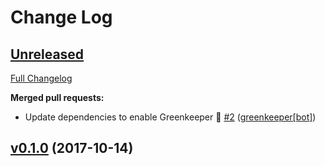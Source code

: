 # Change Log

## [Unreleased](https://github.com/sparkDEMAND/atom-toolbar-preferred/tree/HEAD)

[Full Changelog](https://github.com/sparkDEMAND/atom-toolbar-preferred/compare/v0.1.0...HEAD)

**Merged pull requests:**

-   Update dependencies to enable Greenkeeper 🌴 [\#2](https://github.com/sparkDEMAND/atom-toolbar-preferred/pull/2) ([greenkeeper[bot]](https://github.com/apps/greenkeeper))

## [v0.1.0](https://github.com/sparkDEMAND/atom-toolbar-preferred/tree/v0.1.0) (2017-10-14)
